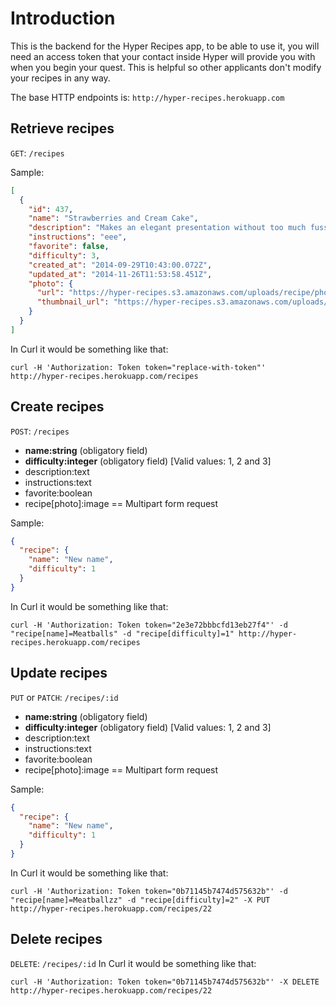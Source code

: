 # Introduction

This is the backend for the Hyper Recipes app, to be able to use it, you will need an access token that your contact inside Hyper will provide you with when you begin your quest. This is helpful so other applicants don't modify your recipes in any way.

The base HTTP endpoints is: `http://hyper-recipes.herokuapp.com`


## Retrieve recipes

`GET`: `/recipes`

Sample:

```json
[
  {
    "id": 437,
    "name": "Strawberries and Cream Cake",
    "description": "Makes an elegant presentation without too much fuss.",
    "instructions": "eee",
    "favorite": false,
    "difficulty": 3,
    "created_at": "2014-09-29T10:43:00.072Z",
    "updated_at": "2014-11-26T11:53:58.451Z",
    "photo": {
      "url": "https://hyper-recipes.s3.amazonaws.com/uploads/recipe/photo/437/Strawberries_and_Cream_Cake.jpg",
      "thumbnail_url": "https://hyper-recipes.s3.amazonaws.com/uploads/recipe/photo/437/thumbnail_Strawberries_and_Cream_Cake.jpg"
    }
  }
]
```
In Curl it would be something like that:
```
curl -H 'Authorization: Token token="replace-with-token"' http://hyper-recipes.herokuapp.com/recipes
```

## Create recipes

`POST`: `/recipes`

* **name:string** (obligatory field)
* **difficulty:integer** (obligatory field) [Valid values: 1, 2 and 3]
* description:text
* instructions:text
* favorite:boolean
* recipe[photo]:image == Multipart form request

Sample:

```json
{
  "recipe": {
    "name": "New name",
    "difficulty": 1
  }
}
```
In Curl it would be something like that:
```
curl -H 'Authorization: Token token="2e3e72bbbcfd13eb27f4"' -d "recipe[name]=Meatballs" -d "recipe[difficulty]=1" http://hyper-recipes.herokuapp.com/recipes
```

## Update recipes

`PUT` or `PATCH`: `/recipes/:id`

* **name:string** (obligatory field)
* **difficulty:integer** (obligatory field) [Valid values: 1, 2 and 3]
* description:text
* instructions:text
* favorite:boolean
* recipe[photo]:image == Multipart form request

Sample:

```json
{
  "recipe": {
    "name": "New name",
    "difficulty": 1
  }
}
```
In Curl it would be something like that:
```
curl -H 'Authorization: Token token="0b71145b7474d575632b"' -d "recipe[name]=Meatballzz" -d "recipe[difficulty]=2" -X PUT http://hyper-recipes.herokuapp.com/recipes/22
```


## Delete recipes

`DELETE`: `/recipes/:id`
In Curl it would be something like that:
```
curl -H 'Authorization: Token token="0b71145b7474d575632b"' -X DELETE http://hyper-recipes.herokuapp.com/recipes/22
```
